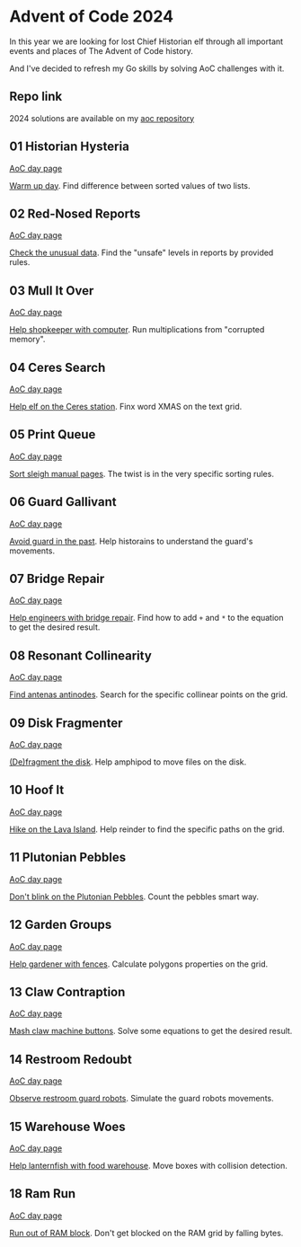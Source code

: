 # Advent of Code 2024
In this year we are looking for lost Chief Historian elf through all important
events and places of The Advent of Code history.

And I've decided to refresh my Go skills by solving AoC challenges with it.

## Repo link
2024 solutions are available on my [aoc repository](https://github.com/insomnes/aoc/tree/main/2024)

## 01 Historian Hysteria
[AoC day page](https://adventofcode.com/2024/day/1)

[Warm up day](01_history.md). Find difference between sorted values of two lists.

## 02 Red-Nosed Reports
[AoC day page](https://adventofcode.com/2024/day/2)

[Check the unusual data](02_reports.md). Find the "unsafe" levels in reports by provided rules.

## 03 Mull It Over
[AoC day page](https://adventofcode.com/2024/day/3)

[Help shopkeeper with computer](03_mull.md). Run multiplications from "corrupted memory".

## 04 Ceres Search
[AoC day page](https://adventofcode.com/2024/day/4)

[Help elf on the Ceres station](04_ceres.md). Finx word XMAS on the text grid.

## 05 Print Queue
[AoC day page](https://adventofcode.com/2024/day/5)

[Sort sleigh manual pages](05_queue.md). The twist is in the very specific sorting rules.

## 06 Guard Gallivant
[AoC day page](https://adventofcode.com/2024/day/6)

[Avoid guard in the past](06_guard.md). Help historains to understand the guard's movements.

## 07 Bridge Repair
[AoC day page](https://adventofcode.com/2024/day/7)

[Help engineers with bridge repair](07_repair.md). Find how to add `+` and `*` to the equation to get the desired result.

## 08 Resonant Collinearity
[AoC day page](https://adventofcode.com/2024/day/8)

[Find antenas antinodes](08_resonant.md). Search for the specific collinear points on the grid.

## 09 Disk Fragmenter
[AoC day page](https://adventofcode.com/2024/day/9)

[(De)fragment the disk](09_disk.md). Help amphipod to move files on the disk.

## 10 Hoof It
[AoC day page](https://adventofcode.com/2024/day/10)

[Hike on the Lava Island](10_hoof.md). Help reinder to find the specific paths on the grid.

## 11 Plutonian Pebbles
[AoC day page](https://adventofcode.com/2024/day/11)

[Don't blink on the Plutonian Pebbles](11_pebbles.md). Count the pebbles smart way.

## 12 Garden Groups
[AoC day page](https://adventofcode.com/2024/day/12)

[Help gardener with fences](12_garden.md). Calculate polygons properties on the grid.

## 13 Claw Contraption
[AoC day page](https://adventofcode.com/2024/day/13)

[Mash claw machine buttons](13_claw.md). Solve some equations to get the desired result.

## 14 Restroom Redoubt
[AoC day page](https://adventofcode.com/2024/day/14)

[Observe restroom guard robots](14_restroom.md). Simulate the guard robots movements.

## 15 Warehouse Woes
[AoC day page](https://adventofcode.com/2024/day/15)

[Help lanternfish with food warehouse](15_warehouse.md). Move boxes with collision detection.

## 18 Ram Run
[AoC day page](https://adventofcode.com/2024/day/18)

[Run out of RAM block](18_ramrun.md). Don't get blocked on the RAM grid by falling bytes.

